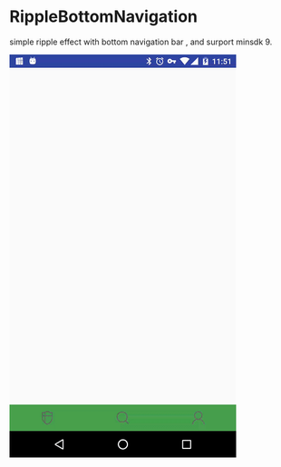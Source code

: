 # RippleBottomNavigation
simple ripple effect with bottom navigation bar , and surport minsdk 9.

![Download](https://github.com/huangzheng0/RippleBottomNavigation/blob/master/preview/demo_1.gif) 

